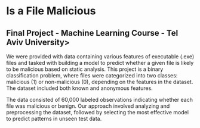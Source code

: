 <h1>Is a File Malicious</h1>
<h2>Final Project - Machine Learning Course - Tel Aviv University></h2>

We were provided with data containing various features of executable (.exe) files and tasked with building a model to predict whether a given file is likely to be malicious based on static analysis.
This project is a binary classification problem, where files were categorized into two classes: malicious (1) or non-malicious (0), depending on the features in the dataset.
The dataset included both known and anonymous features.

The data consisted of 60,000 labeled observations indicating whether each file was malicious or benign. Our approach involved analyzing and preprocessing the dataset, followed by selecting the most effective model to predict patterns in unseen test data.
